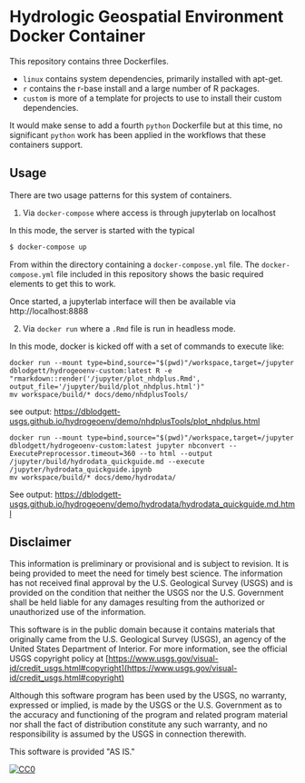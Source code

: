 # Hydrologic Geospatial Environment Docker Container

This repository contains three Dockerfiles.
- `linux` contains system dependencies, primarily installed with apt-get.
- `r` contains the r-base install and a large number of R packages.
- `custom` is more of a template for projects to use to install their custom dependencies.

It would make sense to add a fourth `python` Dockerfile but at this time, no significant `python` work has been applied in the workflows that these containers support.

## Usage
 
There are two usage patterns for this system of containers.

1. Via `docker-compose` where access is through jupyterlab on localhost

In this mode, the server is started with the typical 

```bash
$ docker-compose up
```

From within the directory containing a `docker-compose.yml` file. The `docker-compose.yml` file included in this repository shows the basic required elements to get this to work.

Once started, a jupyterlab interface will then be available via http://localhost:8888

2. Via `docker run` where a `.Rmd` file is run in headless mode.

In this mode, docker is kicked off with a set of commands to execute like:

```
docker run --mount type=bind,source="$(pwd)"/workspace,target=/jupyter dblodgett/hydrogeoenv-custom:latest R -e "rmarkdown::render('/jupyter/plot_nhdplus.Rmd', output_file='/jupyter/build/plot_nhdplus.html')"
mv workspace/build/* docs/demo/nhdplusTools/
```
see output: https://dblodgett-usgs.github.io/hydrogeoenv/demo/nhdplusTools/plot_nhdplus.html

```
docker run --mount type=bind,source="$(pwd)"/workspace,target=/jupyter dblodgett/hydrogeoenv-custom:latest jupyter nbconvert --ExecutePreprocessor.timeout=360 --to html --output /jupyter/build/hydrodata_quickguide.md --execute /jupyter/hydrodata_quickguide.ipynb
mv workspace/build/* docs/demo/hydrodata/
````
See output: https://dblodgett-usgs.github.io/hydrogeoenv/demo/hydrodata/hydrodata_quickguide.md.html

## Disclaimer

This information is preliminary or provisional and is subject to revision. It is being provided to meet the need for timely best science. The information has not received final approval by the U.S. Geological Survey (USGS) and is provided on the condition that neither the USGS nor the U.S. Government shall be held liable for any damages resulting from the authorized or unauthorized use of the information.

This software is in the public domain because it contains materials that originally came from the U.S. Geological Survey  (USGS), an agency of the United States Department of Interior. For more information, see the official USGS copyright policy at [https://www.usgs.gov/visual-id/credit_usgs.html#copyright](https://www.usgs.gov/visual-id/credit_usgs.html#copyright)

Although this software program has been used by the USGS, no warranty, expressed or implied, is made by the USGS or the U.S. Government as to the accuracy and functioning of the program and related program material nor shall the fact of distribution constitute any such warranty, and no responsibility is assumed by the USGS in connection therewith.

This software is provided "AS IS."

 [
    ![CC0](https://i.creativecommons.org/p/zero/1.0/88x31.png)
  ](https://creativecommons.org/publicdomain/zero/1.0/)
